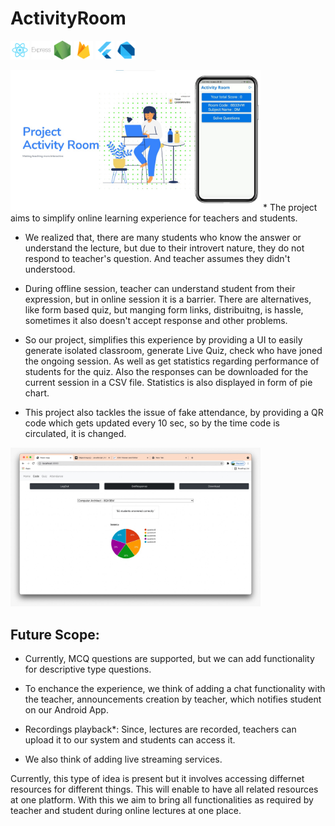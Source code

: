 # __ActivityRoom__
<img src = "https://raw.githubusercontent.com/github/explore/80688e429a7d4ef2fca1e82350fe8e3517d3494d/topics/react/react.png" width = "30px"/> <img src = "https://raw.githubusercontent.com/github/explore/80688e429a7d4ef2fca1e82350fe8e3517d3494d/topics/express/express.png" width = "30px"/> <img src = "https://raw.githubusercontent.com/github/explore/80688e429a7d4ef2fca1e82350fe8e3517d3494d/topics/nodejs/nodejs.png" width = "30px"/> <img src = "https://raw.githubusercontent.com/github/explore/80688e429a7d4ef2fca1e82350fe8e3517d3494d/topics/firebase/firebase.png" width = "30px"/> <img src = "https://raw.githubusercontent.com/github/explore/80688e429a7d4ef2fca1e82350fe8e3517d3494d/topics/flutter/flutter.png" width = "30px"/> <img src = "https://raw.githubusercontent.com/github/explore/80688e429a7d4ef2fca1e82350fe8e3517d3494d/topics/dart/dart.png" width = "30px"/>

<img src = "./1.jpeg" width = "400px"/>
* The project aims to simplify online learning experience for teachers and     students.

* We realized that, there are many students who know the answer or understand the lecture, but due to their introvert nature, they do not respond to teacher's question.
And teacher assumes they didn't understood.
* During offline session, teacher can understand student from their  expression, but in online session it is a barrier.
There are alternatives, like form based quiz, but manging form links, distribuitng, is hassle, sometimes it also doesn't accept response and other problems.
* So our project, simplifies this experience by providing a UI to easily generate isolated classroom, generate Live Quiz, check who have joned the ongoing session. As well as get statistics regarding performance of students for the quiz.
Also the responses can be downloaded for the current session in a CSV file. Statistics is also displayed in form of pie chart.

* This project also tackles the issue of fake attendance, by providing a QR code which gets updated every 10 sec, so by the time code is circulated, it is changed.

<img src = "./2.jpeg" width = "400px"/>

## <b>Future Scope: </b>

* Currently, MCQ questions are supported, but we can add functionality for descriptive type questions.

* To enchance the experience, we think of adding a chat functionality with the teacher, announcements creation by teacher, which notifies student on our Android App. 
* Recordings playback*:
Since, lectures are recorded, teachers can upload it to our system and students can access it. 
* We also think of adding live streaming services.

Currently, this type of idea is present but it involves accessing differnet resources for different things. This will enable to have all related resources at one platform. With this we aim to bring all functionalities as required by teacher and student during online lectures at one place.



